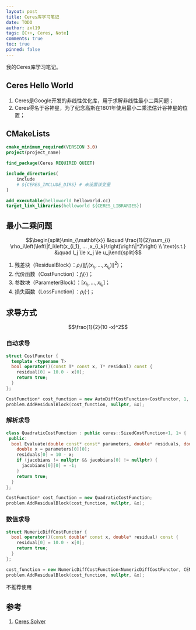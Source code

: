 ```yaml
---
layout: post
title: Ceres库学习笔记
date: TODO
author: zxl19
tags: [C++, Ceres, Note]
comments: true
toc: true
pinned: false
---
```


我的Ceres库学习笔记。

<!-- more -->

## Ceres Hello World

1. Ceres是Google开发的非线性优化库，用于求解非线性最小二乘问题；
2. Ceres得名于谷神星，为了纪念高斯在1801年使用最小二乘法估计谷神星的位置；

## CMakeLists

```cmake
cmake_minimum_required(VERSION 3.0)
project(project_name)

find_package(Ceres REQUIRED QUIET)

include_directories(
    include
    # ${CERES_INCLUDE_DIRS} # 未设置该变量
)

add_executable(helloworld helloworld.cc)
target_link_libraries(helloworld ${CERES_LIBRARIES})
```

## 最小二乘问题

$$\begin{split}\min_{\mathbf{x}} &\quad \frac{1}{2}\sum_{i} \rho_i\left(\left\|f_i\left(x_{i_1}, ... ,x_{i_k}\right)\right\|^2\right) \\
\text{s.t.} &\quad l_j \le x_j \le u_j\end{split}$$

1. 残差块（ResidualBlock）：$\rho_i\left(\left\|f_i\left(x_{i_1}, ... ,x_{i_k}\right)\right\|^2\right)$；
2. 代价函数（CostFunction）：$f_i(\cdot)$；
3. 参数块（ParameterBlock）：$\left[x_{i_1}, ... ,x_{i_k}\right]$；
4. 损失函数（LossFunction）：$\rho_i(\cdot)$；

## 求导方式

$$\frac{1}{2}(10 -x)^2$$

### 自动求导

```cpp
struct CostFunctor {
  template <typename T>
  bool operator()(const T* const x, T* residual) const {
    residual[0] = 10.0 - x[0];
    return true;
  }
};
```

```cpp
CostFunction* cost_function = new AutoDiffCostFunction<CostFunctor, 1, 1>(new CostFunctor);
problem.AddResidualBlock(cost_function, nullptr, &x);
```

### 解析求导

```cpp
class QuadraticCostFunction : public ceres::SizedCostFunction<1, 1> {
 public:
  bool Evaluate(double const* const* parameters, double* residuals, double** jacobians) const override {
    double x = parameters[0][0];
    residuals[0] = 10 - x;
    if (jacobians != nullptr && jacobians[0] != nullptr) {
      jacobians[0][0] = -1;
    }
    return true;
  }
};
```

```cpp
CostFunction* cost_function = new QuadraticCostFunction;
problem.AddResidualBlock(cost_function, nullptr, &x);
```

### 数值求导

```cpp
struct NumericDiffCostFunctor {
  bool operator()(const double* const x, double* residual) const {
    residual[0] = 10.0 - x[0];
    return true;
  }
};
```

```cpp
cost_function = new NumericDiffCostFunction<NumericDiffCostFunctor, CENTRAL, 1, 1>(new NumericDiffCostFunctor);
problem.AddResidualBlock(cost_function, nullptr, &x);
```

不推荐使用

## 参考

1. [Ceres Solver](http://ceres-solver.org)
